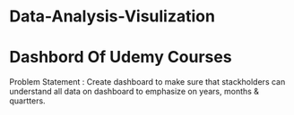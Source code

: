 # Data-Analysis-Visulization

# Dashbord Of Udemy Courses

Problem Statement : Create dashboard to make sure that stackholders can understand all data on dashboard to emphasize on years, months & quartters.
